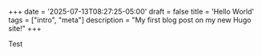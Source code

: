+++
date = '2025-07-13T08:27:25-05:00'
draft = false
title = 'Hello World'
tags = ["intro", "meta"]
description = "My first blog post on my new Hugo site!"
+++

Test
